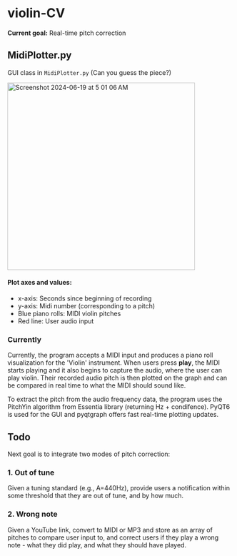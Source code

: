 # violin-CV

**Current goal:** Real-time pitch correction

## MidiPlotter.py

GUI class in `MidiPlotter.py` (Can you guess the piece?)

<img width="420" alt="Screenshot 2024-06-19 at 5 01 06 AM" src="https://github.com/hyuncat/violin-CV/assets/114366569/3a6ba656-5e65-4535-ad6d-c6f16e76b38d">

#### Plot axes and values:
- x-axis: Seconds since beginning of recording
- y-axis: Midi number (corresponding to a pitch)
- Blue piano rolls: MIDI violin pitches
- Red line: User audio input

### Currently

Currently, the program accepts a MIDI input and produces a piano roll visualization for the 'Violin' instrument. When users press **play**, the MIDI starts playing and it also begins to capture the audio, where the user can play violin. Their recorded audio pitch is then plotted on the graph and can be compared in real time to what the MIDI should sound like.

To extract the pitch from the audio frequency data, the program uses the PitchYin algorithm from Essentia library (returning Hz + condifence). PyQT6 is used for the GUI and pyqtgraph offers fast real-time plotting updates.


## Todo

Next goal is to integrate two modes of pitch correction:

### 1. Out of tune

Given a tuning standard (e.g., A=440Hz), provide users a notification within some threshold that they are out of tune, and by how much.

### 2. Wrong note

Given a YouTube link, convert to MIDI or MP3 and store as an array of pitches to compare user input to, and correct users if they play a wrong note - what they did play, and what they should have played.
